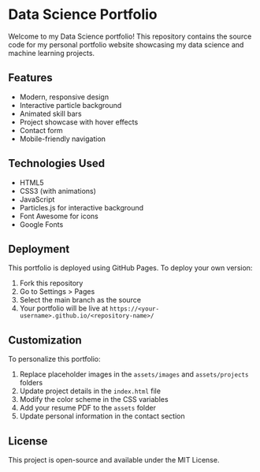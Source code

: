 # Data Science Portfolio

Welcome to my Data Science portfolio! This repository contains the source code for my personal portfolio website showcasing my data science and machine learning projects.

## Features

- Modern, responsive design
- Interactive particle background
- Animated skill bars
- Project showcase with hover effects
- Contact form
- Mobile-friendly navigation

## Technologies Used

- HTML5
- CSS3 (with animations)
- JavaScript
- Particles.js for interactive background
- Font Awesome for icons
- Google Fonts

## Deployment

This portfolio is deployed using GitHub Pages. To deploy your own version:

1. Fork this repository
2. Go to Settings > Pages
3. Select the main branch as the source
4. Your portfolio will be live at `https://<your-username>.github.io/<repository-name>/`

## Customization

To personalize this portfolio:

1. Replace placeholder images in the `assets/images` and `assets/projects` folders
2. Update project details in the `index.html` file
3. Modify the color scheme in the CSS variables
4. Add your resume PDF to the `assets` folder
5. Update personal information in the contact section

## License

This project is open-source and available under the MIT License.
